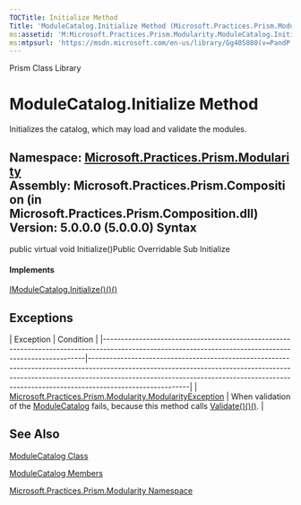 ```yaml
---
TOCTitle: Initialize Method
Title: 'ModuleCatalog.Initialize Method (Microsoft.Practices.Prism.Modularity)'
ms:assetid: 'M:Microsoft.Practices.Prism.Modularity.ModuleCatalog.Initialize'
ms:mtpsurl: 'https://msdn.microsoft.com/en-us/library/Gg405880(v=PandP.50)'
---
```


Prism Class Library

ModuleCatalog.Initialize Method
===================================

Initializes the catalog, which may load and validate the modules.

**Namespace:** [Microsoft.Practices.Prism.Modularity](https://msdn.microsoft.com/n:microsoft.practices.prism.modularity)
**Assembly:** Microsoft.Practices.Prism.Composition (in Microsoft.Practices.Prism.Composition.dll) Version: 5.0.0.0 (5.0.0.0)
Syntax
------

<span id="syntaxToggle"></span>public virtual void Initialize()Public Overridable Sub Initialize
#### Implements

[IModuleCatalog.Initialize()()()](https://msdn.microsoft.com/m:microsoft.practices.prism.modularity.imodulecatalog.initialize)

Exceptions
----------

<span id="exceptionsToggle"></span>
| Exception                                                                                                                                             | Condition                                                                                                                                                                                                                                                            |
|-------------------------------------------------------------------------------------------------------------------------------------------------------|----------------------------------------------------------------------------------------------------------------------------------------------------------------------------------------------------------------------------------------------------------------------|
| [Microsoft.Practices.Prism.Modularity.ModularityException](https://msdn.microsoft.com/t:microsoft.practices.prism.modularity.modularityexception) | When validation of the [ModuleCatalog](https://msdn.microsoft.com/t:microsoft.practices.prism.modularity.modulecatalog) fails, because this method calls [Validate()()()](https://msdn.microsoft.com/m:microsoft.practices.prism.modularity.modulecatalog.validate). |

See Also
--------


[ModuleCatalog Class](https://msdn.microsoft.com/t:microsoft.practices.prism.modularity.modulecatalog)

[ModuleCatalog Members](https://msdn.microsoft.com/allmembers.t:microsoft.practices.prism.modularity.modulecatalog)

[Microsoft.Practices.Prism.Modularity Namespace](https://msdn.microsoft.com/n:microsoft.practices.prism.modularity)
